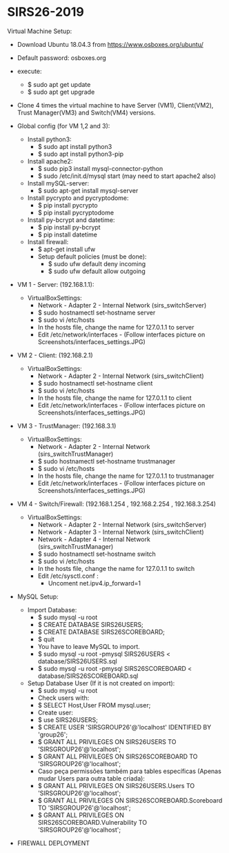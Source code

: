 # SIRS26-2019

Virtual Machine Setup:
- Download Ubuntu 18.04.3 from https://www.osboxes.org/ubuntu/
- Default password: osboxes.org
- execute:
	- $ sudo apt get update
	- $ sudo apt get upgrade
- Clone 4 times the virtual machine to have Server (VM1), Client(VM2), Trust Manager(VM3) and Switch(VM4) versions.

- Global config (for VM 1,2 and 3):
	- Install python3:
		- $ sudo apt install python3
		- $ sudo apt install python3-pip
	- Install apache2:
		- $ sudo pip3 install mysql-connector-python
		- $ sudo /etc/init.d/mysql start (may need to start apache2 also)
	- Install mySQL-server:
		- $ sudo apt-get install mysql-server
	- Install pycrypto and pycryptodome:
		- $ pip install pycrypto
		- $ pip install pycryptodome
	- Install py-bcrypt and datetime:
		- $ pip install py-bcrypt
		- $ pip install datetime
	- Install firewall:
		- $ apt-get install ufw
		- Setup default policies (must be done):
			- $ sudo ufw default deny incoming
			- $ sudo ufw default allow outgoing

- VM 1 - Server: (192.168.1.1):
	- VirtualBoxSettings:
		- Network - Adapter 2 - Internal Network (sirs_switchServer)
		- $ sudo hostnamectl set-hostname server
		- $ sudo vi /etc/hosts
		- In the hosts file, change the name for 127.0.1.1 to server
		- Edit /etc/network/interfaces  - (Follow interfaces picture on Screenshots/interfaces_settings.JPG)
- VM 2 - Client: (192.168.2.1)
	- VirtualBoxSettings:
		- Network - Adapter 2 - Internal Network (sirs_switchClient)
		- $ sudo hostnamectl set-hostname client
		- $ sudo vi /etc/hosts
		- In the hosts file, change the name for 127.0.1.1 to client
		- Edit /etc/network/interfaces  - (Follow interfaces picture on Screenshots/interfaces_settings.JPG)
- VM 3 - TrustManager: (192.168.3.1)
	- VirtualBoxSettings:
		- Network - Adapter 2 - Internal Network (sirs_switchTrustManager)
		- $ sudo hostnamectl set-hostname trustmanager
		- $ sudo vi /etc/hosts
		- In the hosts file, change the name for 127.0.1.1 to trustmanager
		- Edit /etc/network/interfaces  - (Follow interfaces picture on Screenshots/interfaces_settings.JPG)
- VM 4 - Switch/Firewall: (192.168.1.254 , 192.168.2.254 , 192.168.3.254)
	- VirtualBoxSettings:
		- Network - Adapter 2 - Internal Network (sirs_switchServer)
		- Network - Adapter 3 - Internal Network (sirs_switchClient)
		- Network - Adapter 4 - Internal Network (sirs_switchTrustManager)
		- $ sudo hostnamectl set-hostname switch
		- $ sudo vi /etc/hosts
		- In the hosts file, change the name for 127.0.1.1 to switch
		- Edit /etc/sysctl.conf :
			- Uncoment net.ipv4.ip_forward=1

- MySQL Setup:
	- Import Database:
		- $ sudo mysql -u root
		- $ CREATE DATABASE SIRS26USERS;
		- $ CREATE DATABASE SIRS26SCOREBOARD;
		- $ quit
		- You have to leave MySQL to import.
		- $ sudo mysql -u root -pmysql SIRS26USERS < database/SIRS26USERS.sql
		- $ sudo mysql -u root -pmysql SIRS26SCOREBOARD < database/SIRS26SCOREBOARD.sql
	- Setup Database User (If it is not created on import):
		- $ sudo mysql -u root
		- Check users with:
		- $ SELECT Host,User FROM mysql.user;
		- Create user:
		- $ use SIRS26USERS;
		- $ CREATE USER 'SIRSGROUP26'@'localhost' IDENTIFIED BY 'group26';
		- $ GRANT ALL PRIVILEGES ON SIRS26USERS TO 'SIRSGROUP26'@'localhost';
		- $ GRANT ALL PRIVILEGES ON SIRS26SCOREBOARD TO 'SIRSGROUP26'@'localhost';
		- Caso peça permissões também para tables específicas (Apenas mudar Users para outra table criada):
		- $ GRANT ALL PRIVILEGES ON SIRS26USERS.Users TO 'SIRSGROUP26'@'localhost';
		- $ GRANT ALL PRIVILEGES ON SIRS26SCOREBOARD.Scoreboard TO 'SIRSGROUP26'@'localhost';
		- $ GRANT ALL PRIVILEGES ON SIRS26SCOREBOARD.Vulnerability TO 'SIRSGROUP26'@'localhost';

- FIREWALL DEPLOYMENT
	



